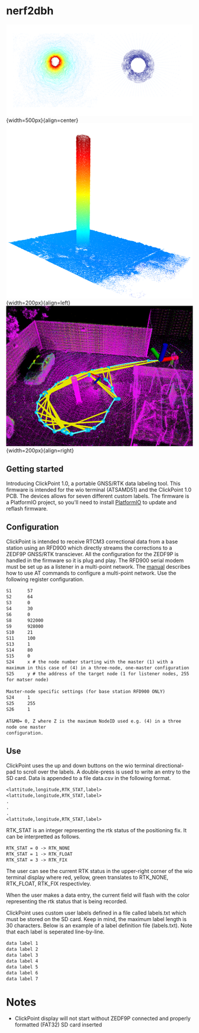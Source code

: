 # nerf2dbh

![image](images/inside_a_pipe.png){width=500px}{align=center}
![image](images/NerfCapture_feature_cloud.png){width=200px}{align=left}
![image](images/pvc_pipe_d_liosam.png){width=200px}{align=right}

## Getting started

Introducing ClickPoint 1.0, a portable GNSS/RTK data labeling tool. This firmware is intended for the wio terminal (ATSAMD51) and the ClickPoint 1.0 PCB. 
The devices allows for seven different custom labels. The firmware is a PlatformIO project, so you'll need to install [PlatformIO](https://platformio.org/) 
to update and reflash firmware.

## Configuration

ClickPoint is intended to receive RTCM3 correctional data from a base station using an RFD900 which directly streams the corrections to a ZEDF9P GNSS/RTK 
transciever. All the configuration for the ZEDF9P is handled in the firmware so it is plug and play. The RFD900 serial modem must be set up as a listener
in a multi-point network. The [manual](https://files.rfdesign.com.au/Files/documents/RFD900x%20Multipoint%20User%20Manual%20V1.1.pdf) describes how to use AT commands to configure a multi-point network. Use the following register configuration.

```
S1      57
S2      64
S3      0
S4      30
S6      0
S8      922000
S9      928000
S10     21
S11     100
S13     1
S14     80
S15     0
S24     x # the node number starting with the master (1) with a maximum in this case of (4) in a three-node, one-master configuration
S25     y # the address of the target node (1 for listener nodes, 255 for matser node)

Master-node specific settings (for base station RFD900 ONLY)
S24     1
S25     255
S26     1

AT&M0= 0, Z where Z is the maximum NodeID used e.g. (4) in a three node one master
configuration.
```

## Use

ClickPoint uses the up and down buttons on the wio terminal directional-pad to scroll over the labels. A double-press is used to write an entry to the SD card.
Data is appended to a file data.csv in the following format.

```
<lattitude,longitude,RTK_STAT,label>
<lattitude,longitude,RTK_STAT,label>
.
.
.
<lattitude,longitude,RTK_STAT,label>
```

RTK_STAT is an integer representing the rtk status of the positioning fix. It can be interpretted as follows.

```
RTK_STAT = 0 -> RTK_NONE
RTK_STAT = 1 -> RTK_FLOAT
RTK_STAT = 3 -> RTK_FIX
```

The user can see the current RTK status in the upper-right corner of the wio terminal display where red, yellow, green translates to RTK_NONE, RTK_FLOAT, RTK_FIX respectivley.

When the user makes a data entry, the current field will flash with the color representing the rtk status that is being recorded. 

ClickPoint uses custom user labels defined in a file called labels.txt which must be stored on the SD card. Keep in mind, the maximum label length is 30 characters.
Below is an example of a label definition file (labels.txt). Note that each label is seperated line-by-line.

```
data label 1
data label 2
data label 3
data label 4
data label 5
data label 6
data label 7
```

# Notes
- ClickPoint display will not start without ZEDF9P connected and properly formatted (FAT32) SD card inserted



